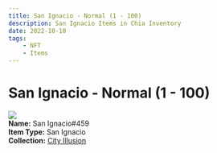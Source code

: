 ```yaml
---
title: San Ignacio - Normal (1 - 100)
description: San Ignacio Items in Chia Inventory
date: 2022-10-10
tags:
    - NFT
    - Items
---
```


# San Ignacio - Normal (1 - 100)
<div class="item_thumbnail">
<img loading="lazy" src="https://myqjllx4uucmarn2trhhddnejv5empo44wjntzyhng3m2zn3.arweave.net/Z_iCVrvylBMBFupxOc_Y2kTXpGPdzlktnnB2m2zWW7Y"><br/>
<div><strong>Name:</strong> San Ignacio#459</div>
<div><strong>Item Type:</strong> San Ignacio</div>
<div><strong>Collection:</strong> <a href="https://www.spacescan.io/xch/nft/collection/col1lend2dcn558km4wcwta4xnkfv3xpcmlp9kyt0m909emvfxechlyqdl5ndg">City Illusion</a></div>
</div>

